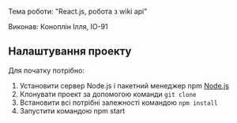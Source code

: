 Тема роботи: "React.js, робота з wiki api" 

Виконав: Коноплін Ілля, ІО-91

## Налаштування проекту
Для початку потрібно:
1. Установити сервер Node.js і пакетний менеджер npm [Node.js](https://nodejs.org/en/)
2. Клонувати проект за допомогою команди `git clone`
3. Встановити всі потрібні залежності командою `npm install`
4. Запустити командою npm start
